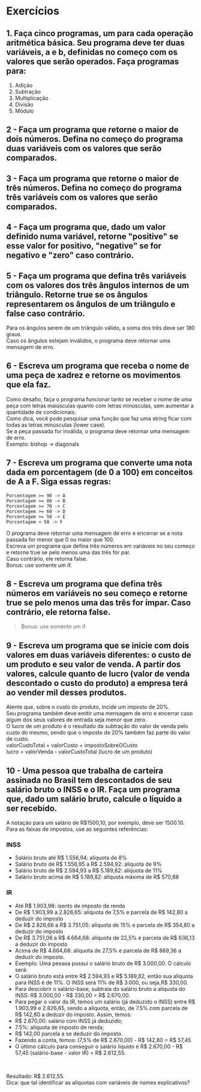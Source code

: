 # Exercícios 

## 1. Faça cinco programas, um para cada operação aritmética básica. Seu programa deve ter duas variáveis, a e b, definidas no começo com os valores que serão operados. Faça programas para:

1. Adição
2. Subtração
3. Multiplicação
4. Divisão
5. Módulo

## 2 - Faça um programa que retorne o maior de dois números. Defina no começo do programa duas variáveis com os valores que serão comparados.

## 3 - Faça um programa que retorne o maior de três números. Defina no começo do programa três variáveis com os valores que serão comparados.

## 4 - Faça um programa que, dado um valor definido numa variável, retorne "positive" se esse valor for positivo, "negative" se for negativo e "zero" caso contrário.

## 5 - Faça um programa que defina três variáveis com os valores dos três ângulos internos de um triângulo. Retorne true se os ângulos representarem os ângulos de um triângulo e false caso contrário.

Para os ângulos serem de um triângulo válido, a soma dos três deve ser 180 graus. <br/>
Caso os ângulos estejam inválidos, o programa deve retornar uma mensagem de erro. <br/>

## 6 - Escreva um programa que receba o nome de uma peça de xadrez e retorne os movimentos que ela faz.

Como desafio, faça o programa funcionar tanto se receber o nome de uma peça com letras maiúsculas quanto com letras minúsculas, sem aumentar a quantidade de condicionais. <br/>
Como dica, você pode pesquisar uma função que faz uma string ficar com todas as letras minúsculas (lower case). <br/>
Se a peça passada for inválida, o programa deve retornar uma mensagem de erro. <br/>
Exemplo: bishop -> diagonals <br/>

## 7 - Escreva um programa que converte uma nota dada em porcentagem (de 0 a 100) em conceitos de A a F. Siga essas regras:

```
Porcentagem >= 90 -> A
Porcentagem >= 80 -> B
Porcentagem >= 70 -> C
Porcentagem >= 60 -> D
Porcentagem >= 50 -> E
Porcentagem < 50 -> F
```

O programa deve retornar uma mensagem de erro e encerrar se a nota passada for menor que 0 ou maior que 100. <br/>
Escreva um programa que defina três números em variáveis no seu começo e retorne true se pelo menos uma das três for par. <br/>
Caso contrário, ele retorna false. <br/>
Bonus: use somente um if. <br/>

## 8 - Escreva um programa que defina três números em variáveis no seu começo e retorne true se pelo menos uma das três for ímpar. Caso contrário, ele retorna false.

>Bonus: use somente um if.

## 9 - Escreva um programa que se inicie com dois valores em duas variáveis diferentes: o custo de um produto e seu valor de venda. A partir dos valores, calcule quanto de lucro (valor de venda descontado o custo do produto) a empresa terá ao vender mil desses produtos.

Atente que, sobre o custo do produto, incide um imposto de 20%. <br/>
Seu programa também deve emitir uma mensagem de erro e encerrar caso algum dos seus valores de entrada seja menor que zero. <br/>
O lucro de um produto é o resultado da subtração do valor de venda pelo custo do mesmo, sendo que o imposto de 20% também faz parte do valor de custo. <br/>
valorCustoTotal = valorCusto + impostoSobreOCusto <br/>
lucro = valorVenda - valorCustoTotal (lucro de um produto) <br/>

## 10 - Uma pessoa que trabalha de carteira assinada no Brasil tem descontados de seu salário bruto o INSS e o IR. Faça um programa que, dado um salário bruto, calcule o líquido a ser recebido.

A notação para um salário de R$1500,10, por exemplo, deve ser 1500.10. Para as faixas de impostos, use as seguintes referências: <br/>

### INSS
* Salário bruto até R$ 1.556,94: alíquota de 8%
* Salário bruto de R$ 1.556,95 a R$ 2.594,92: alíquota de 9%
* Salário bruto de R$ 2.594,93 a R$ 5.189,82: alíquota de 11%
* Salário bruto acima de R$ 5.189,82: alíquota máxima de R$ 570,88

### IR
* Até R$ 1.903,98: isento de imposto de renda
* De R$ 1.903,99 a 2.826,65: alíquota de 7,5% e parcela de R$ 142,80 a deduzir do imposto
* De R$ 2.826,66 a R$ 3.751,05: alíquota de 15% e parcela de R$ 354,80 a deduzir do imposto
* De R$ 3.751,06 a R$ 4.664,68: alíquota de 22,5% e parcela de R$ 636,13 a deduzir do imposto
* Acima de R$ 4.664,68: alíquota de 27,5% e parcela de R$ 869,36 a deduzir do imposto.
* Exemplo: Uma pessoa possui o salário bruto de R$ 3.000,00. O cálculo será:
* O salário bruto está entre R$ 2.594,93 e R$ 5.189,82, então sua alíquota para INSS é de 11%. O INSS será 11% de R$ 3.000, ou seja,R$ 330,00.
* Para descobrir o salário-base, subtraia do salário bruto a alíquota do INSS: R$ 3.000,00 - R$ 330,00 = R$ 2.670,00.
* Para pegar o valor do IR, temos um salário (já deduzido o INSS) entre R$ 1.903,99 e 2.826,65, sendo a alíquota, então, de 7.5% com parcela de R$ 142,80 a deduzir do imposto. Assim, temos:
* R$ 2.670,00: salário com INSS já deduzido;
* 7.5%: alíquota de imposto de renda;
* R$ 142,00 parcela a se deduzir do imposto.
* Fazendo a conta, temos: (7,5% de R$ 2.670,00) - R$ 142,80 = R$ 57,45
* O último cálculo para conseguir o salário líquido é R$ 2.670,00 - R$ 57,45 (salário-base - valor IR) = R$ 2.612,55.

<br/>

Resultado: R$ 2.612,55. <br/>
Dica: que tal identificar as alíquotas com variáveis de nomes explicativos?
